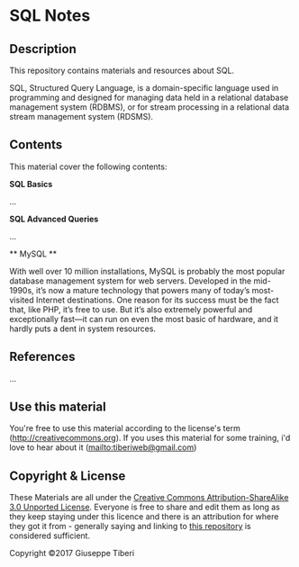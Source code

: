 # SQL Notes

## Description ##

This repository contains materials and resources about SQL.

SQL, Structured Query Language, is a domain-specific language used in programming and designed for managing data held in a relational database management system (RDBMS), or for stream processing in a relational data stream management system (RDSMS).



## Contents ##

This material cover the following contents:

**SQL Basics**

...
    

**SQL Advanced Queries**

...


** MySQL **

With well over 10 million installations, MySQL is probably the most popular database
management system for web servers. Developed in the mid-1990s, it’s now a mature
technology that powers many of today’s most-visited Internet destinations.
One reason for its success must be the fact that, like PHP, it’s free to use. But it’s also
extremely powerful and exceptionally fast—it can run on even the most basic of
hardware, and it hardly puts a dent in system resources.

## References ##

...

## Use this material ##

You're free to use this material according to the license's term (http://creativecommons.org). If you uses this material for some training, i'd love to hear about it (<mailto:tiberiweb@gmail.com>)

## Copyright & License ##

These Materials are all under the [Creative Commons Attribution-ShareAlike 3.0 Unported License](http://creativecommons.org/licenses/by-sa/3.0/deed.en_EN). Everyone is free to share and edit them as long as they keep staying under this licence and there is an attribution for where they got it from - generally saying and linking to [this repository](https://github.com/juanmaguitar/javascript-notes) is considered sufficient.

Copyright &copy;2017 Giuseppe Tiberi

